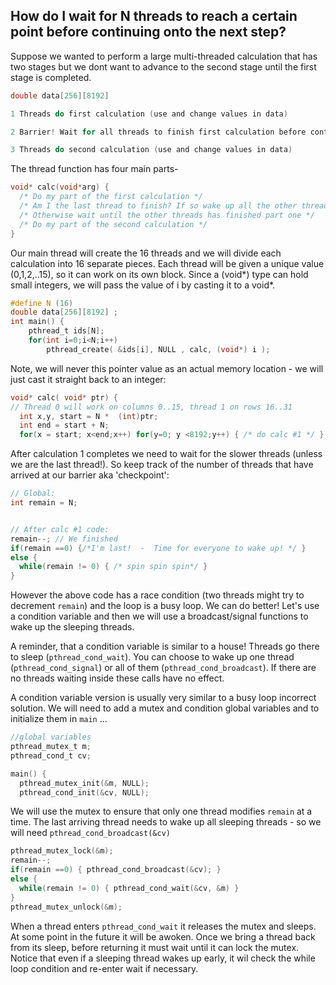 ## How do I wait for N threads to reach a certain point before continuing onto the next step?

Suppose we wanted to perform a large multi-threaded calculation that has two stages but we dont want to advance to the second stage until the first stage is completed.
```C
double data[256][8192]

1 Threads do first calculation (use and change values in data)

2 Barrier! Wait for all threads to finish first calculation before continuing

3 Threads do second calculation (use and change values in data)
```

The thread function has four main parts-
```C
void* calc(void*arg) {
  /* Do my part of the first calculation */
  /* Am I the last thread to finish? If so wake up all the other threads! */
  /* Otherwise wait until the other threads has finished part one */
  /* Do my part of the second calculation */
}
```

Our main thread will create the 16 threads and we will divide each calculation into 16 separate pieces.  Each thread will be given a unique value (0,1,2,..15), so it can work on its own block.
Since a (void*) type can hold small integers, we will pass the value of i by casting it to a void*. 
```C
#define N (16)
double data[256][8192] ;
int main() {
    pthread_t ids[N];
    for(int i=0;i<N;i++)  
        pthread_create( &ids[i], NULL , calc, (void*) i );
```
  
Note, we will never this pointer value as an actual memory location - we will just cast it straight back to an integer:
```C
void* calc( void* ptr) {
// Thread 0 will work on columns 0..15, thread 1 on rows 16..31
  int x,y, start = N *  (int)ptr;
  int end = start + N; 
  for(x = start; x<end;x++) for(y=0; y <8192;y++) { /* do calc #1 */ }
```

After calculation 1 completes we need to wait for the slower threads (unless we are the last thread!).
So keep track of the number of threads that have arrived at our barrier aka 'checkpoint':
```C
// Global: 
int remain = N;


// After calc #1 code:
remain--; // We finished
if(remain ==0) {/*I'm last!  -  Time for everyone to wake up! */ }
else {
  while(remain != 0) { /* spin spin spin*/ }
}
```
However the above code has a race condition (two threads might try to decrement `remain`) and the loop is a busy loop. We can do better! Let's use a condition variable and then we will use a broadcast/signal functions to wake up the sleeping threads.

A reminder, that a condition variable is similar to a house! Threads go there to sleep (`pthread_cond_wait`). You can choose to wake up one thread (`pthread_cond_signal`) or all of them (`pthread_cond_broadcast`).  If there are no threads waiting inside these calls have no effect.

A condition variable version is usually very similar to a busy loop incorrect solution. We will need to add a mutex and condition global variables and to initialize them in `main` ...

```C
//global variables
pthread_mutex_t m;
pthread_cond_t cv;

main() {
  pthread_mutex_init(&m, NULL);
  pthread_cond_init(&cv, NULL);
```

We will use the mutex to ensure that only one thread modifies `remain` at a time.
The last arriving thread needs to wake up all sleeping threads - so we will need `pthread_cond_broadcast(&cv)`

```C
pthread_mutex_lock(&m);
remain--; 
if(remain ==0) { pthread_cond_broadcast(&cv); }
else {
  while(remain != 0) { pthread_cond_wait(&cv, &m) }
}
pthread_mutex_unlock(&m);
```
When a thread enters `pthread_cond_wait` it releases the mutex and sleeps. At some point in the future it will be awoken. Once we bring a thread back from its sleep, before returning it must wait until it can lock the mutex. Notice that even if a sleeping thread wakes up early, it wil check the while loop condition and re-enter wait if necessary.

